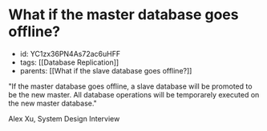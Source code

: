 # What if the master database goes offline?
* id: YC1zx36PN4As72ac6uHFF
* tags: [[Database Replication]]
* parents: [[What if the slave database goes offline?]]

"If the master database goes offline, a slave database will be promoted to be the new master. All database operations will be temporarely executed on the new master database."

Alex Xu, System Design Interview